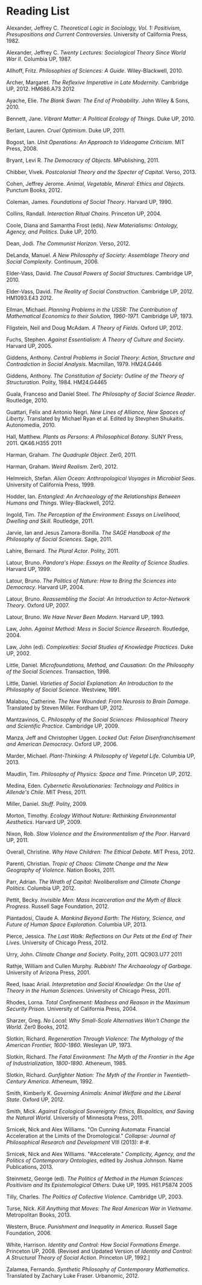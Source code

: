 Reading List
=

Alexander, Jeffrey C. *Theoretical Logic in Sociology, Vol. 1: Positivism, Presupositions and Current Controversies*. University of California Press, 1982.

Alexander, Jeffrey C. *Twenty Lectures: Sociological Theory Since World War II*. Columbia UP, 1987.

Allhoff, Fritz. *Philosophies of Sciences: A Guide*. Wiley-Blackwell, 2010.

Archer, Margaret. *The Reflexive Imperative in Late Modernity*. Cambridge UP, 2012. HM686.A73 2012

Ayache, Elie. *The Blank Swan: The End of Probability*. John Wiley & Sons, 2010.

Bennett, Jane. *Vibrant Matter: A Political Ecology of Things*. Duke UP, 2010.

Berlant, Lauren. *Cruel Optimism*. Duke UP, 2011.

Bogost, Ian. *Unit Operations: An Approach to Videogame Criticism*. MIT Press, 2008.

Bryant, Levi R. *The Democracy of Objects*. MPublishing, 2011.

Chibber, Vivek. *Postcolonial Theory and the Specter of Capital*. Verso, 2013.

Cohen, Jeffrey Jerome. *Animal, Vegetable, Mineral: Ethics and Objects*. Punctum Books, 2012.

Coleman, James. *Foundations of Social Theory*. Harvard UP, 1990.

Collins, Randall. *Interaction Ritual Chains*. Princeton UP, 2004.

Coole, Diana and Samantha Frost (eds). *New Materialisms: Ontology, Agency, and Politics*. Duke UP, 2010.

Dean, Jodi. *The Communist Horizon*. Verso, 2012.

DeLanda, Manuel. *A New Philosophy of Society: Assemblage Theory and Social Complexity*. Continuum, 2006.

Elder-Vass, David. *The Causal Powers of Social Structures*. Cambridge UP, 2010. 

Elder-Vass, David. *The Reality of Social Construction*. Cambridge UP, 2012. HM1093.E43 2012.

Ellman, Michael. *Planning Problems in the USSR: The Contribution of Mathematical Economics to their Solution, 1960-1971*. Cambridge UP, 1973.

Fligstein, Neil and Doug McAdam. *A Theory of Fields*. Oxford UP, 2012.

Fuchs, Stephen. *Against Essentialism: A Theory of Culture and Society*. Harvard UP, 2005.

Giddens, Anthony. *Central Problems in Social Theory: Action, Structure and Contradiction in Social Analysis*. Macmillan, 1979. HM24.G446

Giddens, Anthony. *The Constitution of Society: Outline of the Theory of Structuration*. Polity, 1984. HM24.G4465

Guala, Franceso and Daniel Steel. *The Philosophy of Social Science Reader*. Routledge, 2010.

Guattari, Felix and Antonio Negri. *New Lines of Alliance, New Spaces of Liberty*. Translated by Michael Ryan et al. Edited by Stevphen Shukaitis. Autonomedia, 2010.

Hall, Matthew. *Plants as Persons: A Philosophical Botany*. SUNY Press, 2011. QK46.H355 2011

Harman, Graham. *The Quadruple Object*. Zer0, 2011.

Harman, Graham. *Weird Realism*. Zer0, 2012.

Helmreich, Stefan. *Alien Ocean: Anthropological Voyages in Microbial Seas*. University of California Press, 1999.

Hodder, Ian. *Entangled: An Archaeology of the Relationships Between Humans and Things*. Wiley-Blackwell, 2012.

Ingold, Tim. *The Perception of the Environment: Essays on Livelihood, Dwelling and Skill*. Routledge, 2011.

Jarvie, Ian and Jesus Zamora-Bonilla. *The SAGE Handbook of the Philosophy of Social Sciences*. Sage, 2011.

Lahire, Bernard. *The Plural Actor*. Polity, 2011.

Latour, Bruno. *Pandora's Hope: Essays on the Reality of Science Studies*. Harvard UP, 1999.

Latour, Bruno. *The Politics of Nature: How to Bring the Sciences into Democracy*. Harvard UP, 2004.

Latour, Bruno. *Reassembling the Social: An Introduction to Actor-Network Theory*. Oxford UP, 2007.

Latour, Bruno. *We Have Never Been Modern*. Harvard UP, 1993.

Law, John. *Against Method: Mess in Social Science Research*. Routledge, 2004. 

Law, John (ed). *Complexities: Social Studies of Knowledge Practices*. Duke UP, 2002.

Little, Daniel. *Microfoundations, Method, and Causation: On the Philosophy of the Social Sciences*. Transaction, 1998.

Little, Daniel. *Varieties of Social Explanation: An Introduction to the Philosophy of Social Science*. Westview, 1991.

Malabou, Catherine. *The New Wounded: From Neurosis to Brain Damage*. Translated by Steven Miller. Fordham UP, 2012.

Mantzavinos, C. *Philosophy of the Social Sciences: Philosophical Theory and Scientific Practice*. Cambridge UP, 2009.

Manza, Jeff and Christopher Uggen. *Locked Out: Felon Disenfranchisement and American Democracy*. Oxford UP, 2006.

Marder, Michael. *Plant-Thinking: A Philosophy of Vegetal Life*. Columbia UP, 2013.

Maudlin, Tim. *Philosophy of Physics: Space and Time*. Princeton UP, 2012.

Medina, Eden. *Cybernetic Revolutionaries: Technology and Politics in Allende's Chile*. MIT Press, 2011.

Miller, Daniel. *Stuff*. Polity, 2009.

Morton, Timothy. *Ecology Without Nature: Rethinking Environmental Aesthetics*. Harvard UP, 2009.

Nixon, Rob. *Slow Violence and the Environmentalism of the Poor*. Harvard UP, 2011.

Overall, Christine. *Why Have Children: The Ethical Debate*. MIT Press, 2012.

Parenti, Christian. *Tropic of Chaos: Climate Change and the New Geography of Violence*. Nation Books, 2011.

Parr, Adrian. *The Wrath of Capital: Neoliberalism and Climate Change Politics*. Columbia UP, 2012.

Pettit, Becky. *Invisible Men: Mass Incarceration and the Myth of Black Progress*. Russell Sage Foundation, 2012.

Piantadosi, Claude A. *Mankind Beyond Earth: The History, Science, and Future of Human Space Exploration*. Columbia UP, 2013.

Pierce, Jessica. *The Last Walk: Reflections on Our Pets at the End of Their Lives*. University of Chicago Press, 2012.

Urry, John. *Climate Change and Society*. Polity, 2011. QC903.U77 2011

Rathje, William and Cullen Murphy. *Rubbish! The Archaeology of Garbage*. University of Arizona Press, 2001.

Reed, Isaac Ariail. *Interpretation and Social Knowledge: On the Use of Theory in the Human Sciences*. University of Chicago Press, 2011.

Rhodes, Lorna. *Total Confinement: Madness and Reason in the Maximum Security Prison*. University of California Press, 2004.

Sharzer, Greg. *No Local: Why Small-Scale Alternatives Won't Change the World*. Zer0 Books, 2012. 

Slotkin, Richard. *Regeneration Through Violence: The Mythology of the American Frontier, 1600-1860*. Wesleyan UP, 1973.

Slotkin, Richard. *The Fatal Environment: The Myth of the Frontier in the Age of Industrialization, 1800-1890*. Atheneum, 1985.

Slotkin, Richard. *Gunfighter Nation: The Myth of the Frontier in Twentieth-Century America*. Atheneum, 1992.

Smith, Kimberly K. *Governing Animals: Animal Welfare and the Liberal State*. Oxford UP, 2012.

Smith, Mick. *Against Ecological Sovereignty: Ethics, Biopolitics, and Saving the Natural World*. University of Minnesota Press, 2011.

Srnicek, Nick and Alex Williams. "On Cunning Automata: Financial Acceleration at the Limits of the Dromological." *Collapse: Journal of Philosophical Research and Development* VIII (2013): #-#.

Srnicek, Nick and Alex Williams. "#Accelerate." *Complicity, Agency, and the Politics of Contemporary Ontologies*, edited by Joshua Johnson. Name Publications, 2013.

Steinmetz, George (ed). *The Politics of Method in the Human Sciences: Positivism and Its Epistemological Others*. Duke UP, 1995. H61.P5874 2005

Tilly, Charles. *The Politics of Collective Violence*. Cambridge UP, 2003.

Turse, Nick. *Kill Anything that Moves: The Real American War in Vietname*. Metropolitan Books, 2013.

Western, Bruce. *Punishment and Inequality in America*. Russell Sage Foundation, 2006.

White, Harrison. *Identity and Control: How Social Formations Emerge*. Princeton UP, 2008. [Revised and Updated Version of *Identity and Control: A Structural Theory of Social Action*. Princeton UP, 1992.]

Zalamea, Fernando. *Synthetic Philosophy of Contemporary Mathematics*. Translated by Zachary Luke Fraser. Urbanomic, 2012.
